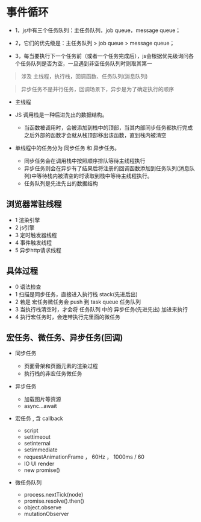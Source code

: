 # 事件循环

+ 1，js中有三个任务队列：主任务队列，job queue，message queue；

+ 2，它们的优先级是：主任务队列 > job queue > message queue；

+ 3，每当要执行下一个任务前（或者一个任务完成后），js会根据优先级询问各个任务队列是否为空，一旦遇到非空任务队列时则取其第一




> 涉及 主线程，执行栈，回调函数、任务队列(消息队列)

> 异步任务不是并行任务，回调场景下，异步是为了确定执行的顺序

+ 主线程
+ JS 调用栈是一种后进先出的数据结构。
   + 当函数被调用时，会被添加到栈中的顶部，当其内部同步任务都执行完成之后外部的函数才会就从栈顶部移出该函数，直到栈内被清空

+ 单线程中的任务分为 同步任务 和 异步任务。
   + 同步任务会在调用栈中按照顺序排队等待主线程执行
   + 异步任务则会在异步有了结果后将注册的回调函数添加到任务队列(消息队列)中等待栈内被清空的时读取到栈中等待主线程执行。
   + 任务队列是先进先出的数据结构


## 浏览器常驻线程

+ 1 渲染引擎
+ 2 js引擎
+ 3 定时触发器线程
+ 4 事件触发线程
+ 5 异步http请求线程

## 具体过程
+ 0 语法检查
+ 1 扫描是同步任务，直接进入执行栈 stack(先进后出) 
+ 2 若是 宏任务微任务会 push 到 task queue 任务队列
+ 3 当执行栈清空时，才会将 任务队列 中的 异步任务(先进先出)  加进来执行
+ 4 执行宏任务时，会连带执行完里面的微任务



## 宏任务、微任务、异步任务(回调)

+ 同步任务
    + 页面骨架和页面元素的渲染过程
    + 执行栈的非宏任务微任务

+ 异步任务 
    + 加载图片等资源
    + async...await

+ 宏任务 , 含 callback

   + script
   + settimeout
   + setinternal 
   + setimmediate 
   + requestAnimationFrame ， 60Hz ， 1000ms / 60 
   + IO UI render
   + new promise()

+ 微任务队列
   + process.nextTick(node)
   + promise.resolve().then() 
   + object.observe
   + mutationObserver

 
